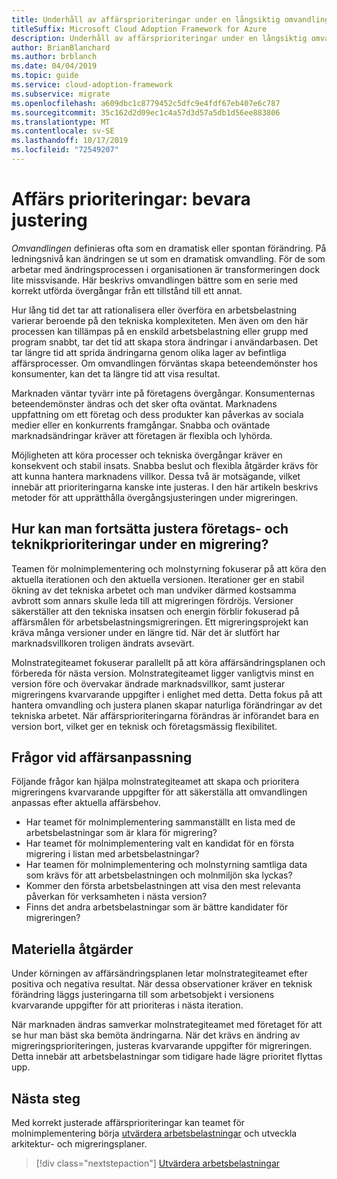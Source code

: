 ```yaml
---
title: Underhåll av affärsprioriteringar under en långsiktig omvandlingsprocess
titleSuffix: Microsoft Cloud Adoption Framework for Azure
description: Underhåll av affärsprioriteringar under en långsiktig omvandlingsprocess.
author: BrianBlanchard
ms.author: brblanch
ms.date: 04/04/2019
ms.topic: guide
ms.service: cloud-adoption-framework
ms.subservice: migrate
ms.openlocfilehash: a609dbc1c8779452c5dfc9e4fdf67eb407e6c787
ms.sourcegitcommit: 35c162d2d09ec1c4a57d3d57a5db1d56ee883806
ms.translationtype: MT
ms.contentlocale: sv-SE
ms.lasthandoff: 10/17/2019
ms.locfileid: "72549207"
---
```

# <a name="business-priorities-maintaining-alignment"></a>Affärs prioriteringar: bevara justering

*Omvandlingen* definieras ofta som en dramatisk eller spontan förändring. På ledningsnivå kan ändringen se ut som en dramatisk omvandling. För de som arbetar med ändringsprocessen i organisationen är transformeringen dock lite missvisande. Här beskrivs omvandlingen bättre som en serie med korrekt utförda övergångar från ett tillstånd till ett annat.

Hur lång tid det tar att rationalisera eller överföra en arbetsbelastning varierar beroende på den tekniska komplexiteten. Men även om den här processen kan tillämpas på en enskild arbetsbelastning eller grupp med program snabbt, tar det tid att skapa stora ändringar i användarbasen. Det tar längre tid att sprida ändringarna genom olika lager av befintliga affärsprocesser. Om omvandlingen förväntas skapa beteendemönster hos konsumenter, kan det ta längre tid att visa resultat.

Marknaden väntar tyvärr inte på företagens övergångar. Konsumenternas beteendemönster ändras och det sker ofta oväntat. Marknadens uppfattning om ett företag och dess produkter kan påverkas av sociala medier eller en konkurrents framgångar. Snabba och oväntade marknadsändringar kräver att företagen är flexibla och lyhörda.

Möjligheten att köra processer och tekniska övergångar kräver en konsekvent och stabil insats. Snabba beslut och flexibla åtgärder krävs för att kunna hantera marknadens villkor. Dessa två är motsägande, vilket innebär att prioriteringarna kanske inte justeras. I den här artikeln beskrivs metoder för att upprätthålla övergångsjusteringen under migreringen.

<!-- markdownlint-disable MD026 -->

## <a name="how-can-business-and-technical-priorities-stay-aligned-during-a-migration"></a>Hur kan man fortsätta justera företags- och teknikprioriteringar under en migrering?

Teamen för molnimplementering och molnstyrning fokuserar på att köra den aktuella iterationen och den aktuella versionen. Iterationer ger en stabil ökning av det tekniska arbetet och man undviker därmed kostsamma avbrott som annars skulle leda till att migreringen fördröjs. Versioner säkerställer att den tekniska insatsen och energin förblir fokuserad på affärsmålen för arbetsbelastningsmigreringen. Ett migreringsprojekt kan kräva många versioner under en längre tid. När det är slutfört har marknadsvillkoren troligen ändrats avsevärt.

Molnstrategiteamet fokuserar parallellt på att köra affärsändringsplanen och förbereda för nästa version. Molnstrategiteamet ligger vanligtvis minst en version före och övervakar ändrade marknadsvillkor, samt justerar migreringens kvarvarande uppgifter i enlighet med detta. Detta fokus på att hantera omvandling och justera planen skapar naturliga förändringar av det tekniska arbetet. När affärsprioriteringarna förändras är införandet bara en version bort, vilket ger en teknisk och företagsmässig flexibilitet.

## <a name="business-alignment-questions"></a>Frågor vid affärsanpassning

Följande frågor kan hjälpa molnstrategiteamet att skapa och prioritera migreringens kvarvarande uppgifter för att säkerställa att omvandlingen anpassas efter aktuella affärsbehov.

- Har teamet för molnimplementering sammanställt en lista med de arbetsbelastningar som är klara för migrering?
- Har teamet för molnimplementering valt en kandidat för en första migrering i listan med arbetsbelastningar?
- Har teamen för molnimplementering och molnstyrning samtliga data som krävs för att arbetsbelastningen och molnmiljön ska lyckas?
- Kommer den första arbetsbelastningen att visa den mest relevanta påverkan för verksamheten i nästa version?
- Finns det andra arbetsbelastningar som är bättre kandidater för migreringen?

## <a name="tangible-actions"></a>Materiella åtgärder

Under körningen av affärsändringsplanen letar molnstrategiteamet efter positiva och negativa resultat. När dessa observationer kräver en teknisk förändring läggs justeringarna till som arbetsobjekt i versionens kvarvarande uppgifter för att prioriteras i nästa iteration.

När marknaden ändras samverkar molnstrategiteamet med företaget för att se hur man bäst ska bemöta ändringarna. När det krävs en ändring av migreringsprioriteringen, justeras kvarvarande uppgifter för migreringen. Detta innebär att arbetsbelastningar som tidigare hade lägre prioritet flyttas upp.

## <a name="next-steps"></a>Nästa steg

Med korrekt justerade affärsprioriteringar kan teamet för molnimplementering börja [utvärdera arbetsbelastningar](./evaluate.md) och utveckla arkitektur- och migreringsplaner.

> [!div class="nextstepaction"]
> [Utvärdera arbetsbelastningar](./evaluate.md)
